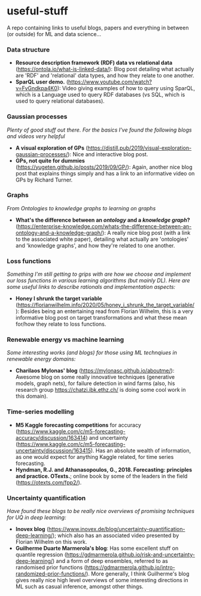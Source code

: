 # useful-stuff
A repo containing links to useful blogs, papers and everything in between (or outside) for ML and data science...

### Data structure
* __Resource description framework (RDF) data vs relational data__ (https://ontola.io/what-is-linked-data/): Blog post detailing what actually are 'RDF' and 'relational' data types, and how they relate to one another. 
* __SparQL user demo.__ (https://www.youtube.com/watch?v=FvGndkpa4K0): Video giving examples of how to query using SparQL, which is a Language used to query RDF databases (vs SQL, which is used to query relational databases). 

### Gaussian processes
_Plenty of good stuff out there. For the basics I've found the following blogs and videos very helpful_
* __A visual exploration of GPs__ (https://distill.pub/2019/visual-exploration-gaussian-processes/): Nice and interactive blog post.
* __GPs, not quite for dummies__ (https://yugeten.github.io/posts/2019/09/GP/): Again, another nice blog post that explains things simply and has a link to an informative video on GPs by Richard Turner.

### Graphs
_From Ontologies to knowledge graphs to learning on graphs_
* __What's the difference between an _ontology_ and a _knowledge graph_?__ (https://enterprise-knowledge.com/whats-the-difference-between-an-ontology-and-a-knowledge-graph/): A really nice blog post (with a link to the associated white paper), detailing what actually are 'ontologies' and 'knowledge graphs', and how they're related to one another.

### Loss functions
_Something I'm still getting to grips with are how we choose and implement our loss functions in various learning algorithms (but mainly DL). Here are some useful links to describe rationals and implementation aspects:_
* __Honey I shrunk the target variable__ (https://florianwilhelm.info/2020/05/honey_i_shrunk_the_target_variable/): Besides being an entertaining read from Florian Wilhelm, this is a very informative blog post on target transformations and what these mean for/how they relate to loss functions.

### Renewable energy vs machine learning
_Some interesting works (and blogs) for those using ML technqiues in renewable energy domains:_
* __Charilaos Mylonas' blog__ (https://mylonasc.github.io/aboutme/): Awesome blog on some really innovative techniques (generative models, graph nets), for failure detection in wind farms (also, his research group https://chatzi.ibk.ethz.ch/ is doing some cool work in this domain). 

### Time-series modelling
* __M5 Kaggle forecasting competitions__ for accuracy (https://www.kaggle.com/c/m5-forecasting-accuracy/discussion/163414) and uncertainty (https://www.kaggle.com/c/m5-forecasting-uncertainty/discussion/163415). Has an absolute wealth of information, as one would expect for anything Kaggle related, for time series forecasting.
* __Hyndman, R.J. and Athanasopoulos, G., 2018. Forecasting: principles and practice. OTexts.__; online book by some of the leaders in the field (https://otexts.com/fpp2/).

### Uncertainty quantification
_Have found these blogs to be really nice overviews of promising techniques for UQ in deep learning:_
* __Inovex blog__ (https://www.inovex.de/blog/uncertainty-quantification-deep-learning/); which also has an associated video presented by Florian Wilhelm on this work.
* __Guilherme Duarte Marmerola's blog__: Has some excellent stuff on quantile regression (https://gdmarmerola.github.io/risk-and-uncertainty-deep-learning/) and a form of deep ensembles, referred to as randomised prior functions (https://gdmarmerola.github.io/intro-randomized-prior-functions/). More generally, I think Guilherme's blog gives really nice high level overviews of some interesting directions in ML such as casual inference, amongst other things. 
